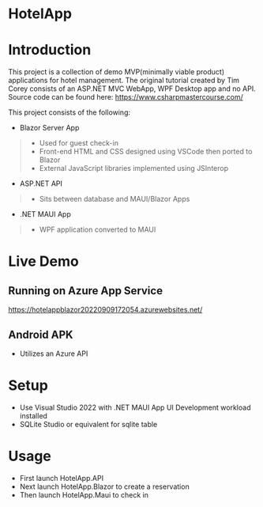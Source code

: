 # HotelApp

# Introduction
This project is a collection of demo MVP(minimally viable product) applications for hotel management.
The original tutorial created by Tim Corey consists of an ASP.NET MVC WebApp, WPF Desktop app and no API. 
Source code can be found here: https://www.csharpmastercourse.com/

This project consists of the following:
* Blazor Server App
> * Used for guest check-in
> * Front-end HTML and CSS designed using VSCode then ported to Blazor
> * External JavaScript libraries implemented using JSInterop
* ASP.NET API 
> * Sits between database and MAUI/Blazor Apps
* .NET MAUI App
> * WPF application converted to MAUI


# Live Demo
## Running on Azure App Service
https://hotelappblazor20220909172054.azurewebsites.net/

## Android APK
* Utilizes an Azure API



# Setup
* Use Visual Studio 2022 with .NET MAUI App UI Development workload installed
* SQLite Studio or equivalent for sqlite table

# Usage
* First launch HotelApp.API 
* Next launch HotelApp.Blazor to create a reservation
* Then launch HotelApp.Maui to check in


